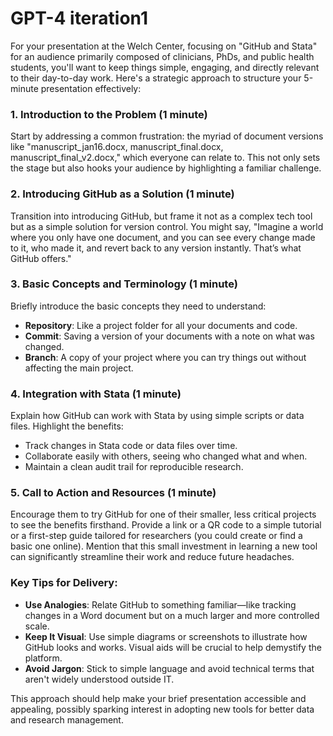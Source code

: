 # GPT-4 iteration1

For your presentation at the Welch Center, focusing on "GitHub and Stata" for an audience primarily composed of clinicians, PhDs, and public health students, you'll want to keep things simple, engaging, and directly relevant to their day-to-day work. Here's a strategic approach to structure your 5-minute presentation effectively:

### 1. **Introduction to the Problem (1 minute)**
Start by addressing a common frustration: the myriad of document versions like "manuscript_jan16.docx, manuscript_final.docx, manuscript_final_v2.docx," which everyone can relate to. This not only sets the stage but also hooks your audience by highlighting a familiar challenge.

### 2. **Introducing GitHub as a Solution (1 minute)**
Transition into introducing GitHub, but frame it not as a complex tech tool but as a simple solution for version control. You might say, "Imagine a world where you only have one document, and you can see every change made to it, who made it, and revert back to any version instantly. That’s what GitHub offers."

### 3. **Basic Concepts and Terminology (1 minute)**
Briefly introduce the basic concepts they need to understand:
- **Repository**: Like a project folder for all your documents and code.
- **Commit**: Saving a version of your documents with a note on what was changed.
- **Branch**: A copy of your project where you can try things out without affecting the main project.

### 4. **Integration with Stata (1 minute)**
Explain how GitHub can work with Stata by using simple scripts or data files. Highlight the benefits:
- Track changes in Stata code or data files over time.
- Collaborate easily with others, seeing who changed what and when.
- Maintain a clean audit trail for reproducible research.

### 5. **Call to Action and Resources (1 minute)**
Encourage them to try GitHub for one of their smaller, less critical projects to see the benefits firsthand. Provide a link or a QR code to a simple tutorial or a first-step guide tailored for researchers (you could create or find a basic one online). Mention that this small investment in learning a new tool can significantly streamline their work and reduce future headaches.

### Key Tips for Delivery:
- **Use Analogies**: Relate GitHub to something familiar—like tracking changes in a Word document but on a much larger and more controlled scale.
- **Keep It Visual**: Use simple diagrams or screenshots to illustrate how GitHub looks and works. Visual aids will be crucial to help demystify the platform.
- **Avoid Jargon**: Stick to simple language and avoid technical terms that aren't widely understood outside IT.

This approach should help make your brief presentation accessible and appealing, possibly sparking interest in adopting new tools for better data and research management.
